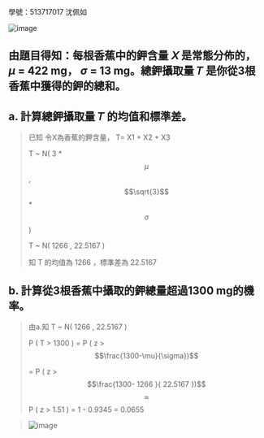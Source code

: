 學號：513717017 沈佩如

![image](https://github.com/user-attachments/assets/7e0d72f4-6c1e-4d0f-8969-948d14cc782c)

## 由題目得知：每根香蕉中的鉀含量 𝑋 是常態分佈的， $\mu$ = 422 mg， $\sigma$ = 13 mg。總鉀攝取量 𝑇 是你從3根香蕉中獲得的鉀的總和。

## a. 計算總鉀攝取量 𝑇 的均值和標準差。
>
>已知 令X為香蕉的鉀含量， T= X1 + X2 + X3 
>
>T ~  N( 3 * $$\mu$$ , $$\sqrt{3}$$ * $$\sigma $$ )  
>
>T ~  N( 1266 , 22.5167 ) 
>
>知 T 的均值為 1266 ，標準差為 22.5167

## b. 計算從3根香蕉中攝取的鉀總量超過1300 mg的機率。
>
>由a.知 T ~  N( 1266 , 22.5167 ) 
>
>P ( T > 1300 ) = P ( z > $$\frac{1300-\mu}{\sigma})$$
>
>= P ( z > $$\frac{1300- 1266 }{ 22.5167 })$$ $$\approx$$ P ( z > 1.51 ) = 1 - 0.9345 = 0.0655

>![image](https://github.com/user-attachments/assets/7781b311-87d7-4d04-a607-1ed326b34ef6)
